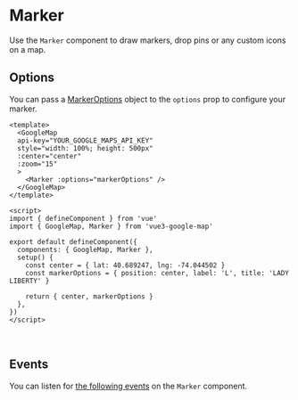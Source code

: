 # Marker

Use the `Marker` component to draw markers, drop pins or any custom icons on a map.

## Options

You can pass a [MarkerOptions](https://developers.google.com/maps/documentation/javascript/reference/marker#MarkerOptions) object to the `options` prop to configure your marker.

<!-- prettier-ignore -->
```vue
<template>
  <GoogleMap
  api-key="YOUR_GOOGLE_MAPS_API_KEY"
  style="width: 100%; height: 500px"
  :center="center"
  :zoom="15"
  >
    <Marker :options="markerOptions" />
  </GoogleMap>
</template>

<script>
import { defineComponent } from 'vue'
import { GoogleMap, Marker } from 'vue3-google-map'

export default defineComponent({
  components: { GoogleMap, Marker },
  setup() {
    const center = { lat: 40.689247, lng: -74.044502 }
    const markerOptions = { position: center, label: 'L', title: 'LADY LIBERTY' }

    return { center, markerOptions }
  },
})
</script>
```

\
<GoogleMap style="width: 100%; height: 500px" :center="{ lat: 40.689247, lng: -74.044502 }" :zoom="15">
<Marker :options="{ position: { lat: 40.689247, lng: -74.044502 }, label: 'L', title: 'LADY LIBERTY' }" />
</GoogleMap>

## Events

You can listen for [the following events](https://developers.google.com/maps/documentation/javascript/reference/marker#Marker.animation_changed) on the `Marker` component.
